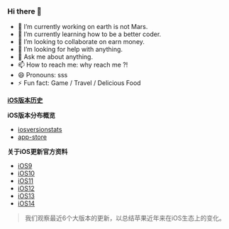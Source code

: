 ### Hi there 👋

<!--
**wang542413041/wang542413041** is a ✨ _special_ ✨ repository because its `README.md` (this file) appears on your GitHub profile.

- 🔭 I’m currently working on 
- 🌱 I’m currently learning how to be a better coder.
- 👯 I’m looking to collaborate on ...
- 🤔 I’m looking for help with 
- 💬 Ask me about anythings
- 📫 How to reach me: xxx@gmail.com
- 😄 Pronouns: ...
- ⚡ Fun fact: ...
-->


- 🔭 I’m currently working on earth is not Mars.
- 🌱 I’m currently learning how to be a better coder.
- 👯 I’m looking to collaborate on earn money.
- 🤔 I’m looking for help with anything.
- 💬 Ask me about anything.
- 📫 How to reach me: why reach me ?!
- 😄 Pronouns: sss
- ⚡ Fun fact: Game / Travel / Delicious Food

**[iOS版本历史](https://zh.wikipedia.org/wiki/IOS%E7%89%88%E6%9C%AC%E5%8E%86%E5%8F%B2)**

**iOS版本分布概览**
- [iosversionstats](https://www.david-smith.org/iosversionstats/)
- [app-store](https://developer.apple.com/support/app-store/)

**关于iOS更新官方资料**
- [iOS9](https://support.apple.com/zh-cn/HT208010#9)
- [iOS10](https://support.apple.com/zh-cn/HT208011#10)
- [iOS11](https://support.apple.com/zh-cn/HT208067#11)
- [iOS12](https://support.apple.com/zh-cn/HT209084#12)
- [iOS13](https://support.apple.com/zh-cn/HT210393#13)
- [iOS14](https://support.apple.com/zh-cn/HT211808#14)

> 我们观察最近6个大版本的更新，以总结苹果近年来在iOS生态上的变化。
